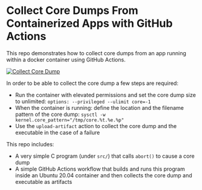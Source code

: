 # Collect Core Dumps From Containerized Apps with GitHub Actions

This repo demonstrates how to collect core dumps from an app running within a docker container using GitHub Actions.

[![Collect Core Dump](https://github.com/seladb/GHActionsCoreDumpCollect/actions/workflows/collect_core_dump.yml/badge.svg?branch=master)](https://github.com/seladb/GHActionsCoreDumpCollect/actions/workflows/collect_core_dump.yml)

In order to be able to collect the core dump a few steps are required:
- Run the container with elevated permissions and set the core dump size to unlimited: `options: --privileged --ulimit core=-1`
- When the container is running: define the location and the filename pattern of the core dump: `sysctl -w kernel.core_pattern="/tmp/core.%t.%e.%p"`
- Use the `upload-artifact` action to collect the core dump and the executable in the case of a failure

This repo includes:
- A very simple C program (under `src/`) that calls `abort()` to cause a core dump
- A simple GitHub Actions workflow that builds and runs this program inside an Ubuntu 20.04 container and then collects the core dump and executable as artifacts
